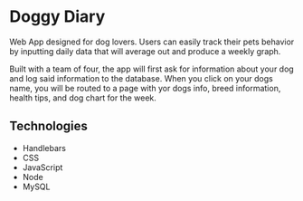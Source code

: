 # Doggy Diary 

Web App designed for dog lovers. Users can easily track their pets behavior by inputting daily data that will average out and produce a weekly graph.

Built with a team of four, the app will first ask for information about your dog and log said information to the database. When you click on your dogs name, you will be routed to a page with yor dogs info, breed information, health tips, and dog chart for the week.

## Technologies
- Handlebars
- CSS
- JavaScript
- Node
- MySQL

